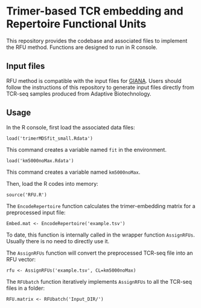 # Trimer-based TCR embedding and Repertoire Functional Units

This repository provides the codebase and associated files to implement the RFU method. Functions are designed to run in R console. 

## Input files
RFU method is compatible with the input files for [GIANA](https://github.com/s175573/GIANA). Users should follow the instructions of this repository to generate input files directly from TCR-seq samples produced from Adaptive Biotechnology. 

## Usage
In the R console, first load the associated data files:

`load('trimerMDSfit_small.Rdata')`

This command creates a variable named `fit` in the environment. 

`load('km5000noMax.Rdata')`

This command creates a variable named  `km5000noMax`.

Then, load the R codes into memory:

`source('RFU.R')`

The `EncodeRepertoire` function calculates the trimer-embedding matrix for a preprocessed input file:

`Embed.mat <- EncodeRepertoire('example.tsv')`

To date, this function is internally called in the wrapper function `AssignRFUs`. Usually there is no need to directly use it.  

The `AssignRFUs` function will convert the preprocessed TCR-seq file into an RFU vector:

`rfu <- AssignRFUs('example.tsv', CL=km5000noMax)`

The `RFUbatch` function iteratively implements `AssignRFUs` to all the TCR-seq files in a folder:

`RFU.matrix <- RFUbatch('Input_DIR/')`

